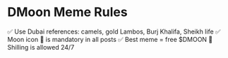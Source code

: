 # DMoon Meme Rules
✅ Use Dubai references: camels, gold Lambos, Burj Khalifa, Sheikh life
✅ Moon icon 🚀 is mandatory in all posts
✅ Best meme = free $DMOON
🚀 Shilling is allowed 24/7
